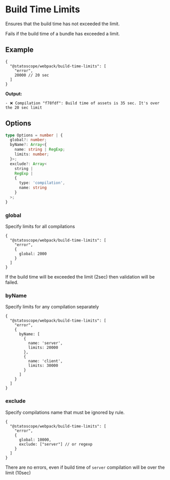 # Build Time Limits

Ensures that the build time has not exceeded the limit.

Fails if the build time of a bundle has exceeded a limit.

## Example

```json5
{
  "@statoscope/webpack/build-time-limits": [
    "error",
    20000 // 20 sec
  ]
}
```

**Output:**

```
- ❌ Compilation "f78fdf": Build time of assets is 35 sec. It's over the 20 sec limit
```

## Options

```ts
type Options = number | {
  global?: number;
  byName?: Array<{
    name: string | RegExp;
    limits: number;
  }>;
  exclude?: Array<
    string |
    RegExp |
    {
      type: 'compilation',
      name: string
    }
  >;
}
```

### global

Specify limits for all compilations

```json5
{
  "@statoscope/webpack/build-time-limits": [
    "error",
    {
      global: 2000
    }
  ]
}
```

If the build time will be exceeded the limit (2sec) then validation will be failed.

### byName

Specify limits for any compilation separately

```json5
{
  "@statoscope/webpack/build-time-limits": [
    "error",
    {
      byName: [
        {
          name: 'server',
          limits: 20000
        },
        {
          name: 'client',
          limits: 30000
        }
      ]
    }
  ]
}
```

### exclude

Specify compilations name that must be ignored by rule.

```json5
{
  "@statoscope/webpack/build-time-limits": [
    "error",
    {
      global: 10000,
      exclude: ["server"] // or regexp
    }
  ]
}
```

There are no errors, even if build time of `server` compilation will be over the limit (10sec)
